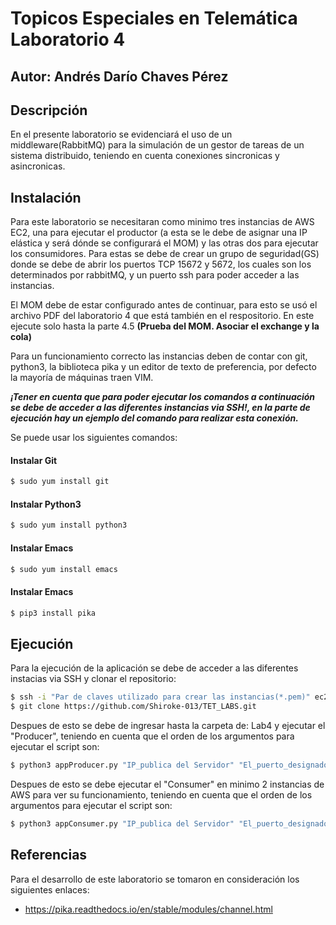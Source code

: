 # Topicos Especiales en Telemática Laboratorio 4

## Autor: Andrés Darío Chaves Pérez 

## Descripción
En el presente laboratorio se evidenciará el uso de un middleware(RabbitMQ) para la simulación de un gestor de tareas de un sistema distribuido, teniendo en cuenta conexiones sincronicas y asincronicas.

## Instalación
Para este laboratorio se necesitaran como minimo tres instancias de AWS EC2, una para ejecutar el productor (a esta se le debe de asignar una IP elástica y será dónde se configurará el MOM) y las otras dos para ejecutar los consumidores. Para estas se debe de crear un grupo de seguridad(GS) donde se debe de abrir los puertos TCP 15672 y 5672, los cuales son los determinados por rabbitMQ, y un puerto ssh para poder acceder a las instancias.

El MOM debe de estar configurado antes de continuar, para esto se usó el archivo PDF del laboratorio 4 que está también en el respositorio. En este ejecute solo hasta la parte 4.5 **(Prueba del MOM. Asociar el exchange y la cola)** 

Para un funcionamiento correcto las instancias deben de contar con git, python3, la biblioteca pika y un editor de texto de preferencia, por defecto la mayoría de máquinas traen VIM.

***¡Tener en cuenta que para poder ejecutar los comandos a continuación se debe de acceder a las diferentes instancias via SSH!, en la parte de ejecución hay un ejemplo del comando para realizar esta conexión.***

Se puede usar los siguientes comandos:

#### Instalar Git
```sh
$ sudo yum install git
```

#### Instalar Python3
```sh
$ sudo yum install python3
```

#### Instalar Emacs
```sh
$ sudo yum install emacs
```

#### Instalar Emacs
```sh
$ pip3 install pika
```


## Ejecución
Para la ejecución de la aplicación se debe de acceder a las diferentes instacias via SSH y clonar el repositorio:

```sh
$ ssh -i "Par de claves utilizado para crear las instancias(*.pem)" ec2-user@"DNS de IPv4 pública de la instancia"
$ git clone https://github.com/Shiroke-013/TET_LABS.git
```


Despues de esto se debe de ingresar hasta la carpeta de: Lab4 y ejecutar el "Producer", teniendo en cuenta que el orden de los argumentos para ejecutar el script son:

```sh
$ python3 appProducer.py "IP_publica del Servidor" "El_puerto_designado(1313)" "Usuario de RabbitMQ" "Contraseña de RabbitMQ"
```

Despues de esto se debe ejecutar el "Consumer" en minimo 2 instancias de AWS para ver su funcionamiento, teniendo en cuenta que el orden de los argumentos para ejecutar el script son:
```sh
$ python3 appConsumer.py "IP_publica del Servidor" "El_puerto_designado(1313)" "Usuario de RabbitMQ" "Contraseña de RabbitMQ"
```


## Referencias
Para el desarrollo de este laboratorio se tomaron en consideración los siguientes enlaces:
* https://pika.readthedocs.io/en/stable/modules/channel.html
